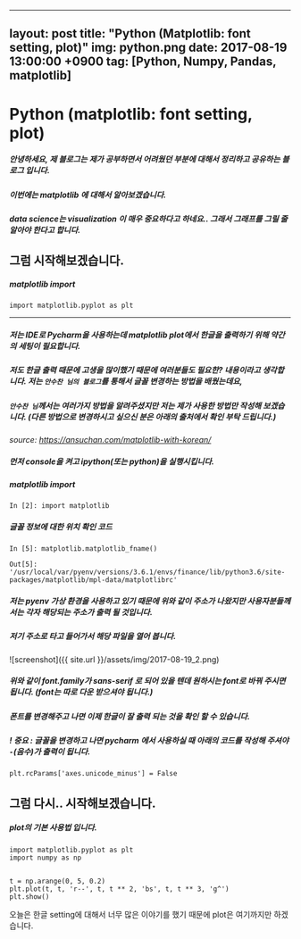  ---
layout: post
title: "Python (Matplotlib: font setting, plot)"
img: python.png
date: 2017-08-19 13:00:00 +0900
tag: [Python, Numpy, Pandas, matplotlib]
---
# Python (matplotlib: font setting, plot)


##### 안녕하세요, 제 블로그는 제가 공부하면서 어려웠던 부분에 대해서 정리하고 공유하는 블로그 입니다.

##### 이번에는 matplotlib 에 대해서 알아보겠습니다.

##### data science는 visualization 이 매우 중요하다고 하네요.. 그래서 그래프를 그릴 줄 알아야 한다고 합니다.

## 그럼 시작해보겠습니다.


##### matplotlib import
`import matplotlib.pyplot as plt`

<hr>

##### 저는 IDE로 Pycharm을 사용하는데 matplotlib plot에서 한글을 출력하기 위해 약간의 세팅이 필요합니다.

##### 저도 한글 출력 때문에 고생을 많이했기 때문에 여러분들도 필요한? 내용이라고 생각합니다. 저는 `안수찬 님의 블로그`를 통해서 글꼴 변경하는 방법을 배웠는데요,

##### `안수찬 님`께서는 여러가지 방법을 알려주셨지만 저는 제가 사용한 방법만 작성해 보겠습니다. (다른 방법으로 변경하시고 싶으신 분은 아래의 출처에서 확인 부탁 드립니다.)

_source: https://ansuchan.com/matplotlib-with-korean/_

##### 먼저 console을 켜고 ipython(또는 python)을 실행시킵니다.

##### matplotlib import
```
In [2]: import matplotlib
```

##### 글꼴 정보에 대한 위치 확인 코드
```
In [5]: matplotlib.matplotlib_fname()

Out[5]: '/usr/local/var/pyenv/versions/3.6.1/envs/finance/lib/python3.6/site-packages/matplotlib/mpl-data/matplotlibrc'
```

##### 저는 pyenv 가상 환경을 사용하고 있기 때문에 위와 같이 주소가 나왔지만 사용자분들께서는 각자 해당되는 주소가 출력 될 것입니다.

##### 저기 주소로 타고 들어가서 해당 파일을 열어 봅니다.

![screenshot]({{ site.url }}/assets/img/2017-08-19_2.png)

##### 위와 같이 font.family가 sans-serif 로 되어 있을 텐데 원하시는 font로 바꿔 주시면 됩니다. (font는 따로 다운 받으셔야 됩니다.)

##### 폰트를 변경해주고 나면 이제 한글이 잘 출력 되는 것을 확인 할 수 있습니다.

##### ! *중요* : 글꼴을 변경하고 나면 pycharm 에서 사용하실 때 아래의 코드를 작성해 주셔야 `-`(음수)가 출력이 됩니다.

```plt.rcParams['axes.unicode_minus'] = False```

## 그럼 다시.. 시작해보겠습니다.

##### plot의 기본 사용법 입니다.

```
import matplotlib.pyplot as plt
import numpy as np


t = np.arange(0, 5, 0.2)
plt.plot(t, t, 'r--', t, t ** 2, 'bs', t, t ** 3, 'g^')
plt.show()
```
오늘은 한글 setting에 대해서 너무 많은 이야기를 했기 때문에 plot은 여기까지만 하겠습니다.

